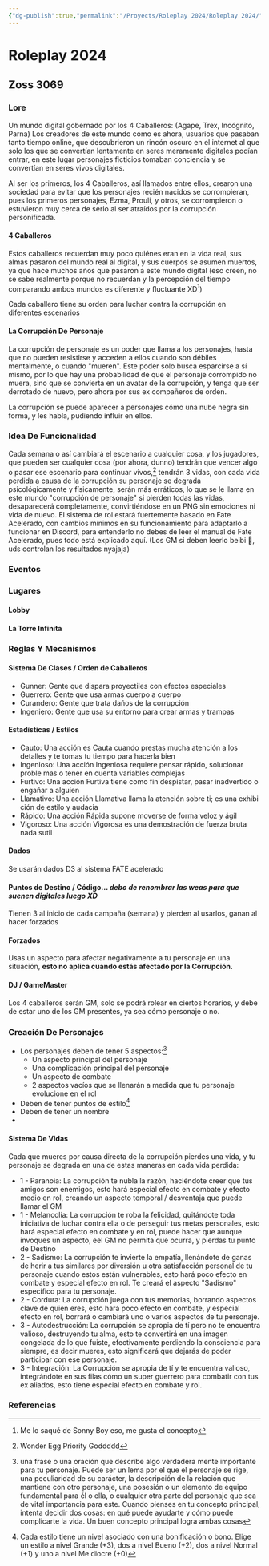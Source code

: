 ```yaml
---
{"dg-publish":true,"permalink":"/Proyects/Roleplay 2024/Roleplay 2024/","title":"Roleplay 2024","updated":"2024-03-11T20:18:44.384-05:00"}
---
```


# Roleplay 2024
## Zoss 3069

### Lore

Un mundo digital gobernado por los 4 Caballeros: (Agape, Trex, Incógnito, Parna) Los creadores de este mundo cómo es ahora, usuarios que pasaban tanto tiempo online, que descubrieron un rincón oscuro en el internet al que solo los que se convertían lentamente en seres meramente digitales podían entrar, en este lugar personajes ficticios tomaban conciencia y se convertían en seres vivos digitales.

Al ser los primeros, los 4 Caballeros, así llamados entre ellos, crearon una sociedad para evitar que los personajes recién nacidos se corrompieran, pues los primeros personajes, Ezma, Prouli, y otros, se corrompieron o estuvieron muy cerca de serlo al ser atraídos por la corrupción personificada.

#### 4 Caballeros

Estos caballeros recuerdan muy poco quiénes eran en la vida real, sus almas pasaron del mundo real al digital, y sus cuerpos se asumen muertos, ya que hace muchos años que pasaron a este mundo digital (eso creen, no se sabe realmente porque no recuerdan y la percepción del tiempo comparando ambos mundos es diferente y fluctuante XD[^1])

Cada caballero tiene su orden para luchar contra la corrupción en diferentes escenarios

#### La Corrupción De Personaje

La corrupción de personaje es un poder que llama a los personajes, hasta que no pueden resistirse y acceden a ellos cuando son débiles mentalmente, o cuando "mueren". Este poder solo busca esparcirse a sí mismo, por lo que hay una probabilidad de que el personaje corrompido no muera, sino que se convierta en un avatar de la corrupción, y tenga que ser derrotado de nuevo, pero ahora por sus ex compañeros de orden.

La corrupción se puede aparecer a personajes cómo una nube negra sin forma, y les habla, pudiendo influir en ellos.

### Idea De Funcionalidad

Cada semana o así cambiará el escenario a cualquier cosa, y los jugadores, que pueden ser cualquier cosa (por ahora, dunno) tendrán que vencer algo o pasar ese escenario para continuar vivos,[^2] tendrán 3 vidas, con cada vida perdida a causa de la corrupción su personaje se degrada psicológicamente y físicamente, serán más erráticos, lo que se le llama en este mundo "corrupción de personaje" si pierden todas las vidas, desaparecerá completamente, convirtiéndose en un PNG sin emociones ni vida de nuevo.
El sistema de rol estará fuertemente basado en Fate Acelerado, con cambios mínimos en su funcionamiento para adaptarlo a funcionar en Discord, para entenderlo no debes de leer el manual de Fate Acelerado, pues todo está explicado aquí.
(Los GM si deben leerlo beibi 🤨, uds controlan los resultados nyajaja)
### Eventos
### Lugares
#### Lobby
#### La Torre Infinita

### Reglas Y Mecanismos
#### Sistema De Clases / Orden de Caballeros
- Gunner: Gente que dispara proyectiles con efectos especiales
- Guerrero: Gente que usa armas cuerpo a cuerpo
- Curandero: Gente que trata daños de la corrupción
- Ingeniero: Gente que usa su entorno para crear armas y trampas
#### Estadísticas / Estilos
- Cauto: Una acción es Cauta cuando prestas mucha atención a los detalles y te tomas tu tiempo para hacerla bien
- Ingenioso: Una acción Ingeniosa requiere pensar rápido, solucionar proble mas o tener en cuenta variables complejas
- Furtivo: Una acción Furtiva tiene como fin despistar, pasar inadvertido o engañar a alguien
- Llamativo: Una acción Llamativa llama la atención sobre ti; es una exhibi ción de estilo y audacia
- Rápido: Una acción Rápida supone moverse de forma veloz y ágil
- Vigoroso: Una acción Vigorosa es una demostración de fuerza bruta nada sutil

#### Dados

Se usarán dados D3 al sistema FATE acelerado
#### Puntos de Destino / Código... *debo de renombrar las weas para que suenen digitales luego XD*
Tienen 3 al inicio de cada campaña (semana) y pierden al usarlos, ganan al hacer forzados
#### Forzados
Usas un aspecto para afectar negativamente a tu personaje en una situación, **esto no aplica cuando estás afectado por la Corrupción.**
#### DJ / GameMaster
Los 4 caballeros serán GM, solo se podrá rolear en ciertos horarios, y debe de estar uno de los GM presentes, ya sea cómo personaje o no.
### Creación De Personajes
- Los personajes deben de tener 5 aspectos:[^3]
	- Un aspecto principal del personaje
	- Una complicación principal del personaje
	- Un aspecto de combate
	- 2 aspectos vacíos que se llenarán a medida que tu personaje evolucione en el rol
- Deben de tener puntos de estilo[^4]
- Deben de tener un nombre
- 
#### Sistema De Vidas

Cada que mueres por causa directa de la corrupción pierdes una vida, y tu personaje se degrada en una de estas maneras en cada vida perdida:

- 1 - Paranoia: La corrupción te nubla la razón, haciéndote creer que tus amigos son enemigos, esto hará especial efecto en combate y efecto medio en rol, creando un aspecto temporal / desventaja que puede llamar el GM
- 1 - Melancolía: La corrupción te roba la felicidad, quitándote toda iniciativa de luchar contra ella o de perseguir tus metas personales, esto hará especial efecto en combate y en rol, puede hacer que aunque invoques un aspecto, eel GM no permita que ocurra, y pierdas tu punto de Destino
- 2 - Sadismo: La corrupción te invierte la empatía, llenándote de ganas de herir a tus similares por diversión u otra satisfacción personal de tu personaje cuando estos están vulnerables, esto hará poco efecto en combate y especial efecto en rol. Te creará el aspecto "Sadismo" específico para tu personaje.
-  2 - Cordura: La corrupción juega con tus memorias, borrando aspectos clave de quien eres, esto hará poco efecto en combate, y especial efecto en rol, borrará o cambiará uno o varios aspectos de tu personaje.
- 3 - Autodestrucción: La corrupción se apropia de tí pero no te encuentra valioso, destruyendo tu alma, esto te convertirá en una imagen congelada de lo que fuiste, efectivamente perdiendo la consciencia para siempre, es decir mueres, esto significará que dejarás de poder participar con ese personaje.
- 3 - Integración: La Corrupción se apropia de tí y te encuentra valioso, integrándote en sus filas cómo un super guerrero para combatir con tus ex aliados, esto tiene especial efecto en combate y rol.

### Referencias

[^1]: Me lo saqué de Sonny Boy eso, me gusta el concepto
[^2]: Wonder Egg Priority Goddddd
[^3]: una frase o una oración que describe algo verdadera mente importante para tu personaje. Puede ser un lema por el que el personaje se rige, una peculiaridad de su carácter, la descripción de la relación que mantiene con otro personaje, una posesión o un elemento de equipo fundamental para él o ella, o cualquier otra parte del personaje que sea de vital importancia para este. Cuando pienses en tu concepto principal, intenta decidir dos cosas: en qué puede ayudarte y cómo puede complicarte la vida. Un buen concepto principal logra ambas cosas
[^4]: Cada estilo tiene un nivel asociado con una bonificación o bono. Elige un estilo a nivel Grande (+3), dos a nivel Bueno (+2), dos a nivel Normal (+1) y uno a nivel Me diocre (+0)